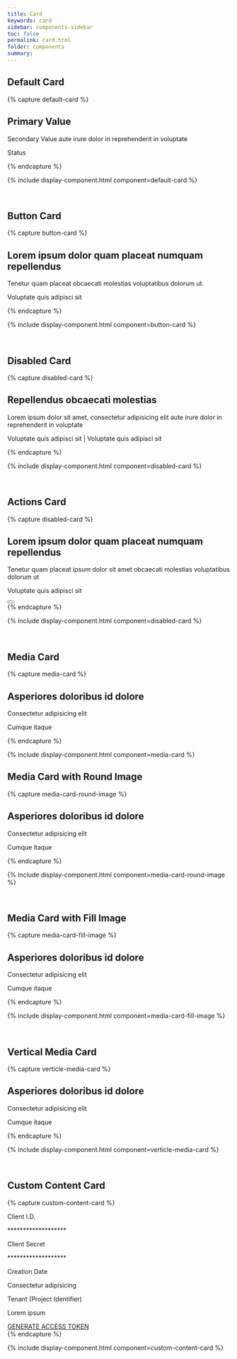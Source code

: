 ```yaml
---
title: Card
keywords: card
sidebar: components-sidebar
toc: false
permalink: card.html
folder: components
summary:
---
```


## Default Card

{% capture default-card %}
<div class="tn-card">
    <div class="tn-card__content">
         <h2 class="tn-card__header">
             Primary Value
         </h2>
         <p class="tn-card__description">
             Secondary Value aute irure dolor in reprehenderit in voluptate
         </p>
         <p class="tn-card__status">
             Status
         </p>
    </div>
</div>
{% endcapture %}

{% include display-component.html component=default-card %}

<br>

## Button Card

{% capture button-card %}
<div class="tn-card tn-card--button" role="button">
    <div class="tn-card__content">
         <h2 class="tn-card__header">
             Lorem ipsum dolor quam placeat numquam repellendus
         </h2>
         <p class="tn-card__description">
             Tenetur quam placeat obcaecati molestias voluptatibus dolorum ut.
         </p>
         <p class="tn-card__status">
             <span class="tn-has-color-status-1">Voluptate quis adipisci sit</span>
         </p>
    </div>
</div>
{% endcapture %}

{% include display-component.html component=button-card %}

<br>

## Disabled Card

{% capture disabled-card %}
<div class="tn-card tn-card--button is-disabled" aria-disabled="true" role="button">
    <div class="tn-card__content">
         <h2 class="tn-card__header">
             Repellendus obcaecati molestias
         </h2>
         <p class="tn-card__description">
             Lorem ipsum dolor sit amet, consectetur adipisicing elit aute irure dolor in reprehenderit in voluptate
         </p>
         <p class="tn-card__status">
             <span>Voluptate quis adipisci sit</span> | <span>Voluptate quis adipisci sit</span>
         </p>
    </div>
</div>
{% endcapture %}

{% include display-component.html component=disabled-card %}

<br>

## Actions Card

{% capture disabled-card %}
<div class="tn-card tn-card--button">
    <div class="tn-card__content">
         <h2 class="tn-card__header">
             Lorem ipsum dolor quam placeat numquam repellendus
         </h2>
         <p class="tn-card__description">
             Tenetur quam placeat ipsum dolor sit amet obcaecati molestias voluptatibus dolorum ut
         </p>
         <p class="tn-card__status">
             <span class="tn-has-color-status-1">Voluptate quis adipisci sit</span>
         </p>
    </div>
    <div class="tn-card__actions">
        <button class="tn-button tn-button--icon tn-button--text" aria-label="BUTTON_LABEL">
            <span class="tn-icon tn-icon--more tn-icon--large" role="presentation"></span>
        </button>
    </div>
</div>
{% endcapture %}

{% include display-component.html component=disabled-card %}

<br>

## Media Card

{% capture media-card %}
<div class="tn-card" role="button">
    <div class="tn-card__media" style="background-image: url(https://techne.yaas.io/images/product-thumbnail-wide.png)" aria-label="YaaS product thumbnail"></div>
    <div class="tn-card__content">
         <h2 class="tn-card__header">
             Asperiores doloribus id dolore
         </h2>
         <p class="tn-card__description">
             Consectetur adipisicing elit
         </p>
         <p class="tn-card__status">
             <span class="tn-has-color-status-1">Cumque itaque</span>
         </p>
    </div>
</div>
{% endcapture %}

{% include display-component.html component=media-card %}

## Media Card with Round Image

{% capture media-card-round-image %}
<div class="tn-card" role="button">
    <div class="tn-card__media tn-card__media--round" style="background-image: url(https://techne.yaas.io/images/product-thumbnail-wide.png)" aria-label="YaaS product thumbnail"></div>
    <div class="tn-card__content">
         <h2 class="tn-card__header">
             Asperiores doloribus id dolore
         </h2>
         <p class="tn-card__description">
             Consectetur adipisicing elit
         </p>
         <p class="tn-card__status">
             <span class="tn-has-color-status-1">Cumque itaque</span>
         </p>
    </div>
</div>
{% endcapture %}

{% include display-component.html component=media-card-round-image %}

<br>

## Media Card with Fill Image

{% capture media-card-fill-image %}
<div class="tn-card" role="button">
    <div class="tn-card__media tn-card__media--fill" style="background-image: url(https://techne.yaas.io/images/product-thumbnail-wide.png)" aria-label="YaaS product thumbnail"></div>
    <div class="tn-card__content">
         <h2 class="tn-card__header">
             Asperiores doloribus id dolore
         </h2>
         <p class="tn-card__description">
             Consectetur adipisicing elit
         </p>
         <p class="tn-card__status">
             <span class="tn-has-color-status-1">Cumque itaque</span>
         </p>
    </div>
</div>
{% endcapture %}

{% include display-component.html component=media-card-fill-image %}

<br>

## Vertical Media Card

{% capture verticle-media-card %}
<div class="tn-card tn-card--vertical" role="button">
    <div class="tn-card__media" style="background-image: url(https://techne.yaas.io/images/product-thumbnail-wide.png)" aria-label="YaaS product thumbnail"></div>
    <div class="tn-card__content">
         <h2 class="tn-card__header">
             Asperiores doloribus id dolore
         </h2>
         <p class="tn-card__description">
             Consectetur adipisicing elit
         </p>
         <p class="tn-card__status">
             <span class="tn-has-color-status-1">Cumque itaque</span>
         </p>
    </div>
</div>
{% endcapture %}

{% include display-component.html component=verticle-media-card %}

<br>

## Custom Content Card

{% capture custom-content-card %}
<div class="tn-card">
    <div class="tn-card__content">
        <span class="tn-has-color-text-3 tn-has-type-minus-2">Client I.D.</span>
        <p>*******************</p>
        <span class="tn-has-color-text-3 tn-has-type-minus-2">Client Secret</span>
        <p>*******************</p>
        <span class="tn-has-color-text-3 tn-has-type-minus-2">Creation Date</span>
        <p>Consectetur adipisicing</p>
        <span class="tn-has-color-txt-3 tn-has-type-minus-2">Tenant (Project Identifier)</span>
        <p>Lorem ipsum</p>
    </div>
    <div class="tn-card__actions">
        <a href="#alt" class="tn-has-type-1 tn-has-font-family-header">GENERATE ACCESS TOKEN</a>
    </div>
</div>
{% endcapture %}

{% include display-component.html component=custom-content-card %}
